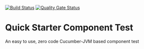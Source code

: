 [![Build Status](https://travis-ci.org/osvaldjr/quick-starter-cucumber-component-test.svg?branch=master)](https://travis-ci.org/osvaldjr/quick-starter-cucumber-component-test) [![Quality Gate Status](https://sonarcloud.io/api/project_badges/measure?project=br.community%3Acomponent-test&metric=alert_status)](https://sonarcloud.io/dashboard?id=br.community%3Acomponent-test)

# Quick Starter Component Test
An easy to use, zero code Cucumber-JVM based component test
